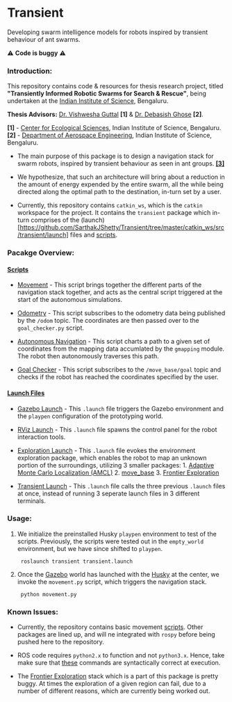 # Transient

Developing swarm intelligence models for robots inspired by transient behaviour of ant swarms.

:warning: **Code is buggy** :warning:

### Introduction:

This repository contains code & resources for thesis research project, titled **"Transiently Informed Robotic Swarms for Search & Rescue"**, being undertaken at the <a title="IISc" href="https://iisc.ac.in" target="_blank">Indian Institute of Science</a>, Bengaluru.

**Thesis Advisors:** <a title="Professor Guttal" href="https://teelabiisc.wordpress.com/curriculum-vitae/" target="_blank">Dr. Vishwesha Guttal</a> **[1]** & <a title="Professor Ghose" href="http://www.aero.iisc.ernet.in/people/debasish-ghose/" target="_blank">Dr. Debasish Ghose</a> **[2]**.

**[1]** - <a title="CES, IISc" href="http://ces.iisc.ernet.in" target="_blank">Center for Ecological Sciences</a>, Indian Institute of Science, Bengaluru.
<br>
**[2]** - <a title="Aerospace Engineering, IISc" href="http://www.aero.iisc.ernet.in" target="_blank">Department of Aerospace Engineering</a>, Indian Institute of Science, Bengaluru.

- The main purpose of this package is to design a navigation stack for swarm robots, inspired by transient behaviour as seen in ant groups. <a title="Gelblum et al" href="https://www.nature.com/articles/ncomms8729" target="_blank">**[3]**</a>

- We hypothesize, that such an architecture will bring about a reduction in the amount of energy expended by the entire swarm, all the while being directed along the optimal path to the destination, in-turn set by a user.

- Currently, this repository contains ```catkin_ws```, which is the ```catkin``` workspace for the project. It contains the ```transient``` package which in-turn comprises of the (launch) [https://github.com/SarthakJShetty/Transient/tree/master/catkin_ws/src/transient/launch] files and [scripts](https://github.com/SarthakJShetty/Transient/tree/master/catkin_ws/src/transient/scripts).

### Pacakge Overview:

#### [Scripts](https://github.com/SarthakJShetty/Transient/tree/master/catkin_ws/src/transient/launch)
	
- [Movement](https://github.com/SarthakJShetty/Transient/blob/master/catkin_ws/src/transient/scripts/movement.py) - This script brings together the different parts of the navigation stack together, and acts as the central script triggered at the start of the autonomous simulations.

- [Odometry](https://github.com/SarthakJShetty/Transient/blob/master/catkin_ws/src/transient/scripts/odometry.py) - This script subscribes to the odometry data being published by the ```/odom``` topic. The coordinates are then passed over to the ```goal_checker.py``` script.
	
- [Autonomous Navigation](https://github.com/SarthakJShetty/Transient/blob/master/catkin_ws/src/transient/scripts/autonomous_navigation.py) - This script charts a path to a given set of coordinates from the mapping data accumlated by the ```gmapping``` module. The robot then autonomously traverses this path.
	
- [Goal Checker](https://github.com/SarthakJShetty/Transient/blob/master/catkin_ws/src/transient/scripts/goal_checker.py) - This script subscribes to the ```/move_base/goal``` topic and checks if the robot has reached the coordinates specified by the user.

#### [Launch Files](https://github.com/SarthakJShetty/Transient/tree/master/catkin_ws/src/transient/scripts)

- [Gazebo Launch](https://github.com/SarthakJShetty/Transient/blob/master/catkin_ws/src/transient/launch/transient_gazebo.launch) - This ```.launch``` file triggers the Gazebo environment and the ```playpen``` configuration of the prototyping world.
	
- [RViz Launch](https://github.com/SarthakJShetty/Transient/blob/master/catkin_ws/src/transient/launch/transient_rviz.launch) - This ```.launch``` file spawns the control panel for the robot interaction tools.
	
- [Exploration Launch](https://github.com/SarthakJShetty/Transient/blob/master/catkin_ws/src/transient/launch/transient_exploration.launch) - This ```.launch``` file evokes the environment exploration package, which enables the robot to map an unknown portion of the surroundings, utilizing 3 smaller packages: 1. [Adaptive Monte Carlo Localization (AMCL)](http://wiki.ros.org/amcl) 2. [move_base](http://wiki.ros.org/move_base) 3. [Frontier Exploration](http://wiki.ros.org/frontier_exploration)

- [Transient Launch](https://github.com/SarthakJShetty/Transient/blob/master/catkin_ws/src/transient/launch/transient.launch) - This ```.launch``` file calls the three previous ```.launch``` files at once, instead of running 3 seperate launch files in 3 different terminals.

### Usage:

1. We initialize the preinstalled Husky ```playpen``` environment to test of the scripts. Previously, the scripts were tested out in the ```empty_world``` environment, but we have since shifted to ```playpen```.
		
		roslaunch transient transient.launch

2. Once the <a title="Gazebo" href="http://gazebosim.org/" target="_blank">Gazebo</a> world has launched with the <a title="Husky!" href="https://www.clearpathrobotics.com/husky-unmanned-ground-vehicle-robot/" target="_blank">Husky</a> at the center, we invoke the ```movement.py``` script, which triggers the navigation stack.
		
		python movement.py

### Known Issues:

- Currently, the repository contains basic movement <a title="Movement Code!" href="https://github.com/SarthakJShetty/Transient/blob/master/movement.py">scripts</a>. Other packages are lined up, and will ne integrated with ```rospy``` before being pushed here to the repository.

- ROS code requires ```python2.x``` to function and not ```python3.x```. Hence, take make sure that <a title="Python 2.x" href="https://github.com/SarthakJShetty/Transient#usage">these</a> commands are syntactically correct at execution.

- The [Frontier Exploration](http://wiki.ros.org/husky_navigation/Tutorials/Husky%20Frontier%20Exploration%20Demo) stack which is a part of this package is pretty buggy. At times the exploration of a given region can fail, due to a number of different reasons, which are currently being worked out.
